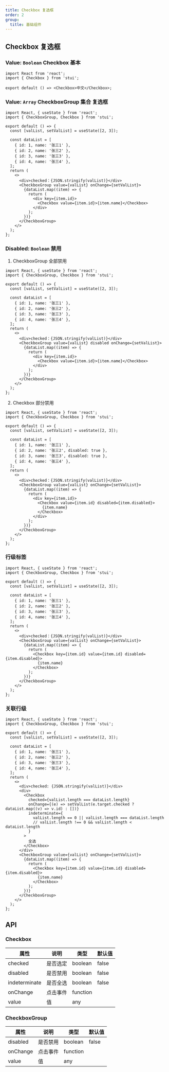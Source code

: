 ```yaml
---
title: Checkbox 复选框
order: 2
group:
  title: 基础组件
---
```


## Checkbox 复选框

### Value: `Boolean` Checkbox 基本

```tsx
import React from 'react';
import { Checkbox } from 'stui';

export default () => <Checkbox>中文</Checkbox>;
```

### Value: `Array` CheckboxGroup 集合 复选框

```tsx
import React, { useState } from 'react';
import { CheckboxGroup, Checkbox } from 'stui';

export default () => {
  const [valList, setValList] = useState([2, 3]);

  const dataList = [
    { id: 1, name: '张三1' },
    { id: 2, name: '张三2' },
    { id: 3, name: '张三3' },
    { id: 4, name: '张三4' },
  ];
  return (
    <>
      <div>checked：{JSON.stringify(valList)}</div>
      <CheckboxGroup value={valList} onChange={setValList}>
        {dataList.map((item) => {
          return (
            <div key={item.id}>
              <Checkbox value={item.id}>{item.name}</Checkbox>
            </div>
          );
        })}
      </CheckboxGroup>
    </>
  );
};
```

### Disabled: `Boolean` 禁用

1. CheckboxGroup 全部禁用

```tsx
import React, { useState } from 'react';
import { CheckboxGroup, Checkbox } from 'stui';

export default () => {
  const [valList, setValList] = useState([2, 3]);

  const dataList = [
    { id: 1, name: '张三1' },
    { id: 2, name: '张三2' },
    { id: 3, name: '张三3' },
    { id: 4, name: '张三4' },
  ];
  return (
    <>
      <div>checked：{JSON.stringify(valList)}</div>
      <CheckboxGroup value={valList} disabled onChange={setValList}>
        {dataList.map((item) => {
          return (
            <div key={item.id}>
              <Checkbox value={item.id}>{item.name}</Checkbox>
            </div>
          );
        })}
      </CheckboxGroup>
    </>
  );
};
```

2. Checkbox 部分禁用

```tsx
import React, { useState } from 'react';
import { CheckboxGroup, Checkbox } from 'stui';

export default () => {
  const [valList, setValList] = useState([2, 3]);

  const dataList = [
    { id: 1, name: '张三1' },
    { id: 2, name: '张三2', disabled: true },
    { id: 3, name: '张三3', disabled: true },
    { id: 4, name: '张三4' },
  ];
  return (
    <>
      <div>checked：{JSON.stringify(valList)}</div>
      <CheckboxGroup value={valList} onChange={setValList}>
        {dataList.map((item) => {
          return (
            <div key={item.id}>
              <Checkbox value={item.id} disabled={item.disabled}>
                {item.name}
              </Checkbox>
            </div>
          );
        })}
      </CheckboxGroup>
    </>
  );
};
```

### 行级标签

```tsx
import React, { useState } from 'react';
import { CheckboxGroup, Checkbox } from 'stui';

export default () => {
  const [valList, setValList] = useState([2, 3]);

  const dataList = [
    { id: 1, name: '张三1' },
    { id: 2, name: '张三2' },
    { id: 3, name: '张三3' },
    { id: 4, name: '张三4' },
  ];
  return (
    <>
      <div>checked：{JSON.stringify(valList)}</div>
      <CheckboxGroup value={valList} onChange={setValList}>
        {dataList.map((item) => {
          return (
            <Checkbox key={item.id} value={item.id} disabled={item.disabled}>
              {item.name}
            </Checkbox>
          );
        })}
      </CheckboxGroup>
    </>
  );
};
```

### 关联行级

```tsx
import React, { useState } from 'react';
import { CheckboxGroup, Checkbox } from 'stui';

export default () => {
  const [valList, setValList] = useState([2, 3]);

  const dataList = [
    { id: 1, name: '张三1' },
    { id: 2, name: '张三2' },
    { id: 3, name: '张三3' },
    { id: 4, name: '张三4' },
  ];
  return (
    <>
      <div>checked: {JSON.stringify(valList)}</div>
      <div>
        <Checkbox
          checked={valList.length === dataList.length}
          onChange={(e) => setValList(e.target.checked ? dataList.map((v) => v.id) : [])}
          indeterminate={
            valList.length == 0 || valList.length === dataList.length
            // valList.length !== 0 && valList.length < dataList.length
          }
        >
          全选
        </Checkbox>
      </div>
      <CheckboxGroup value={valList} onChange={setValList}>
        {dataList.map((item) => {
          return (
            <Checkbox key={item.id} value={item.id} disabled={item.disabled}>
              {item.name}
            </Checkbox>
          );
        })}
      </CheckboxGroup>
    </>
  );
};
```

## API

### Checkbox

| 属性          | 说明     | 类型     | 默认值 |
| ------------- | -------- | -------- | ------ |
| checked       | 是否选定 | boolean  | false  |
| disabled      | 是否禁用 | boolean  | false  |
| indeterminate | 是否全选 | boolean  | false  |
| onChange      | 点击事件 | function |        |
| value         | 值       | any      |        |

### CheckboxGroup

| 属性     | 说明     | 类型     | 默认值 |
| -------- | -------- | -------- | ------ |
| disabled | 是否禁用 | boolean  | false  |
| onChange | 点击事件 | function |        |
| value    | 值       | any      |        |
